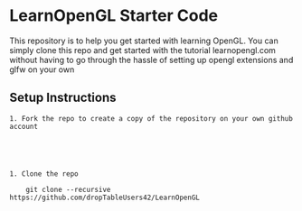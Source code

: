 # LearnOpenGL Starter Code

This repository is to help you get started with learning OpenGL. You can simply clone this repo and get started with the tutorial learnopengl.com without having to go through the hassle of setting up opengl extensions and glfw on your own

## Setup Instructions

	1. Fork the repo to create a copy of the repository on your own github account

	



	1. Clone the repo

		git clone --recursive https://github.com/dropTableUsers42/LearnOpenGL